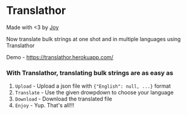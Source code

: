 # Translathor

Made with <3 by [Joy](https://github.com/jayankaghosh)

Now translate bulk strings at one shot and in multiple languages using Translathor

Demo - https://translathor.herokuapp.com/

### With Translathor, translating bulk strings are as easy as
1. `Upload` - Upload a json file with `{"English": null, ...}` format
2. `Translate` - Use the given drowpdown to choose your language
3. `Download` - Download the translated file
4. `Enjoy` - Yup. That's all!!!
